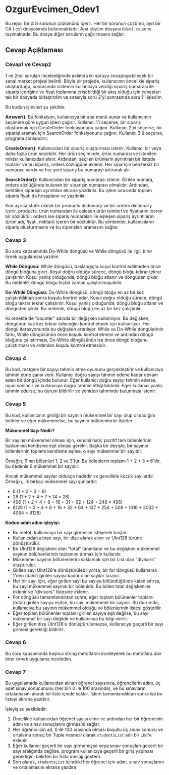 # OzgurEvcimen_Odev1
 
Bu repo, bir dizi sorunun çözümünü içerir. Her bir sorunun çözümü, ayrı bir C# (.cs) dosyasında bulunmaktadır. Ana çözüm dosyası `Odev1.cs` adını taşımaktadır. Bu dosya diğer soruların çağrılmasını sağlar.

## Cevap Açıklaması
### Cevap1 ve Cevap2

1 ve 2nci soruları incelediğimde aklımda iki soruyu cevaplayabilecek bir sanal market projesi belirdi. Böyle bir projede, kullanıcının öncelikle sipariş oluşturduğu, sonrasında sistemin kullanıcıya verdiği sipariş numarası ile sipariş içeriğine ve fiyat toplamına erişebildiği bir akış olduğu için cevapları tek bir dosyada birleştirdim ve sırasıyla soru 2'yi sonrasında soru 1'i işledim.

Bu kodun işlevleri şu şekilde:

**Answer()**: Bu fonksiyon, kullanıcıya bir ana menü sunar ve kullanıcının seçimine göre uygun işlevi çağırır. Kullanıcı 1'i seçerse, bir sipariş oluşturmak için CreateOrder fonksiyonunu çağırır. Kullanıcı 2'yi seçerse, bir siparişi aramak için SearchOrder fonksiyonunu çağırır. Kullanıcı 3'ü seçerse, programı sonlandırır.

**CreateOrder()**: Kullanıcıdan bir sipariş oluşturması istenir. Kullanıcı bir veya daha fazla ürün seçebilir. Her ürün seçiminde, ürün numarası ve istenilen miktar kullanıcıdan alınır. Ardından, seçilen ürünlerin ayrıntıları bir listede toplanır ve bu sipariş, orders sözlüğüne eklenir. Her siparişin benzersiz bir numarası vardır ve her yeni sipariş bu numarayı artırarak alır.

**SearchOrder()**: Kullanıcıdan bir sipariş numarası istenir. Girilen numara, orders sözlüğünde bulunan bir siparişin numarası olmalıdır. Ardından, belirtilen siparişin ayrıntıları ekrana yazdırılır. Bu işlem sırasında toplam sipariş fiyatı da hesaplanır ve yazdırılır.

Kod ayrıca statik olarak bir products dictionary ve bir orders dictionary içerir. products, ürün numaraları ile eşleşen ürün isimleri ve fiyatlarını içeren bir sözlüktür. orders ise sipariş numaraları ile eşleşen sipariş ayrıntılarını (ürün adı, fiyatı, miktarı) içeren bir sözlüktür. Bu yöntemler, kullanıcıların sipariş oluşturmasını ve bu siparişleri aramasını sağlar.

### Cevap 3

Bu soru kapsamında Do-While döngüsü ve While döngüsü ile ilgili birer örnek uygulaması yazdım.

**While Döngüsü:**
While döngüsü, başlangıçta koşul kontrol edilmeden önce döngü bloğuna girer.
Koşul doğru olduğu sürece, döngü bloğu tekrar tekrar çalıştırılır.
Koşul yanlış olduğunda, döngü bloğu atlanır ve döngüden çıkılır.
Bu nedenle, döngü bloğu hiçbir zaman çalıştırılmayabilir.

**Do-While Döngüsü:**
Do-While döngüsü, döngü bloğu en az bir kez çalıştırıldıktan sonra koşulu kontrol eder.
Koşul doğru olduğu sürece, döngü bloğu tekrar tekrar çalıştırılır.
Koşul yanlış olduğunda, döngü bloğu atlanır ve döngüden çıkılır.
Bu nedenle, döngü bloğu en az bir kez çalıştırılır.

İki örnekte de "counter" adında bir değişken kullanılıyor. Bu değişken, döngünün kaç kez tekrar edeceğini kontrol etmek için kullanılıyor. Her döngü iterasyonunda bu değişken artırılıyor. While ve Do-While döngülerinin farkı, While döngüsünün önce koşulu kontrol etmesi ve ardından döngü bloğunu çalıştırması, Do-While döngüsünün ise önce döngü bloğunu çalıştırması ve ardından koşulu kontrol etmesidir.

### Cevap 4

Bu kod, rastgele bir sayıyı tahmin etme oyununu gerçekleştirir ve kullanıcıya tahmin etme şansı verir. Kullanıcı doğru sayıyı tahmin edene kadar devam eden bir döngü içinde bulunur. Eğer kullanıcı doğru sayıyı tahmin ederse, oyun sonlanır ve kullanıcıya doğru tahmin ettiği bildirilir. Eğer kullanıcı yanlış tahmin ederse, bu durum bildirilir ve yeniden tahminde bulunması istenir.

### Cevap 5

Bu kod, kullanıcının girdiği bir sayının mükemmel bir sayı olup olmadığını belirler ve eğer mükemmelse, bu sayının bölünenlerini listeler.


**Mükemmel Sayı Nedir?**

Bir sayının mükemmel olması için, kendisi hariç pozitif tam bölenlerinin toplamının kendisine eşit olması gerekir. Başka bir deyişle, bir sayının bölenlerinin toplamı kendisine eşitse, o sayı mükemmel bir sayıdır.

Örneğin, 6'nın bölenleri 1, 2 ve 3'tür. Bu bölenlerin toplamı 1 + 2 + 3 = 6'dır, bu nedenle 6 mükemmel bir sayıdır.

Ancak mükemmel sayılar oldukça nadirdir ve genellikle küçük sayılardır. Örneğin, ilk birkaç mükemmel sayı şunlardır:

- 6 (1 + 2 + 3 = 6)
- 28 (1 + 2 + 4 + 7 + 14 = 28)
- 496 (1 + 2 + 4 + 8 + 16 + 31 + 62 + 124 + 248 = 496)
- 8128 (1 + 2 + 4 + 8 + 16 + 32 + 64 + 127 + 254 + 508 + 1016 + 2032 + 4064 = 8128)


**Kodun adım adım işleyişi:**

- Bu metot, kullanıcıya bir sayı girmesini isteyerek başlar.
- Kullanıcıdan alınan sayı, bir dize olarak alınır ve UInt128 türüne dönüştürülür.
- Bir UInt128 değişkeni olan "total" tanımlanır ve bu değişken mükemmel sayının bölünenlerinin toplamını tutmak için kullanılır.
- Mükemmel sayının bölünenlerini saklamak için bir List<UInt128> olan "divisors" oluşturulur.
- Girilen sayı UInt128'e dönüştürülebiliyorsa, bir for döngüsü kullanarak 1'den (dahil) girilen sayıya kadar olan sayılar taranır.
- Her bir sayı için, eğer girilen sayı bu sayıya bölündüğünde kalan sıfırsa, bu sayı mükemmel sayının bir bölenidir. Bu bölen total değişkenine eklenir ve "divisors" listesine eklenir.
- For döngüsü tamamlandıktan sonra, eğer toplam bölünenler toplamı (total) girilen sayıya eşitse, bu sayı mükemmel bir sayıdır. Bu durumda, kullanıcıya bu sayının mükemmel olduğu ve bölenlerinin listesi gösterilir.
- Eğer toplam bölünenler toplamı girilen sayıya eşit değilse, bu sayı mükemmel bir sayı değildir ve kullanıcıya bu bilgi verilir.
- Eğer girilen dize UInt128'e dönüştürülemezse, kullanıcıya geçerli bir sayı girmesi gerektiği bildirilir.

### Cevap 6

Bu soru kapsamında başlıca string metotlarını inceleyerek bu metotlara dair birer örnek uygulama inceledim.

### Cevap 7

Bu uygulamada kullanıcıdan alınan öğrenci sayısınca, öğrencilerin adını, üç adet sınav sonucununu (her biri 0 ile 100 arasında), ve bu sınavların ortalamasını alarak bir liste içinde saklar. İşlem tamamlandıktan sonra ise bu listeyi ekrana yazdırır.

İşleyiş şu şekildedir:

1. Öncelikle kullanıcıdan öğrenci sayısı alınır ve ardından her bir öğrencinin adını ve sınav sonuçlarını girmesini sağlar.
2. Her öğrenci için ad, 0 ile 100 arasında olması koşullu üç sınav sonucu ve ortalama sonuç bir Tuple nesnesi olarak `studentsList` adlı bir List'e eklenir.
3. Eğer kullanıcı geçerli bir sayı girmemişse veya sınav sonuçları geçerli bir sayı aralığında değilse, program kullanıcıya geçerli bir giriş yapması gerektiğini belirten bir hata mesajı gösterir.
4. Son olarak, `studentsList` içindeki her öğrenci için adını, sınav sonuçlarını ve ortalamasını ekrana yazdırır.
